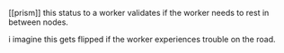 [[prism]]
this status to a worker validates if the worker needs to rest in between nodes.

i imagine this gets flipped if the worker experiences trouble on the road.